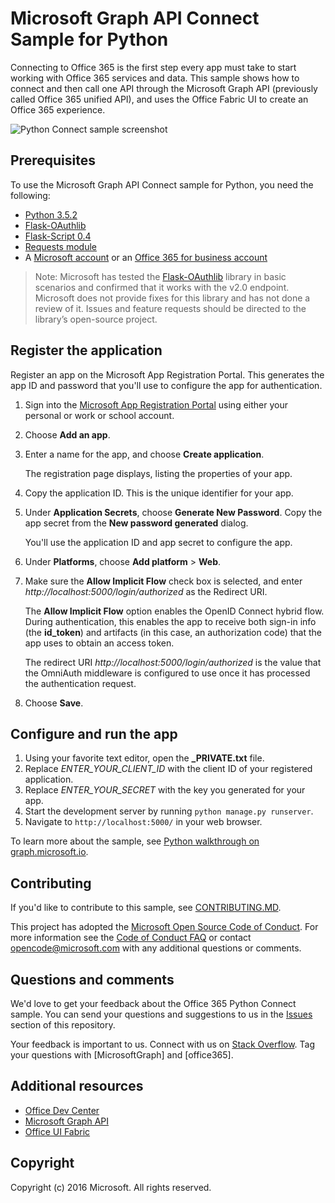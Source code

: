 # Microsoft Graph API Connect Sample for Python

Connecting to Office 365 is the first step every app must take to start working
with Office 365 services and data. This sample shows how to connect and then
call one API through the Microsoft Graph API (previously called Office 365
unified API), and uses the Office Fabric UI to create an Office 365 experience.

<img src="./README assets/screenshot.PNG" alt="Python Connect sample screenshot" />

## Prerequisites

To use the Microsoft Graph API Connect sample for Python, you need the following:
* [Python 3.5.2](https://www.python.org/downloads/)
* [Flask-OAuthlib](https://github.com/lepture/flask-oauthlib)
* [Flask-Script 0.4](http://flask-script.readthedocs.io/en/latest/)
* [Requests module](http://docs.python-requests.org/en/latest/)
* A [Microsoft account](https://www.outlook.com/) or an [Office 365 for business account](https://msdn.microsoft.com/en-us/office/office365/howto/setup-development-environment#bk_Office365Account)

> Note: Microsoft has tested the [Flask-OAuthlib](https://github.com/lepture/flask-oauthlib) library in basic scenarios and confirmed that it works with the v2.0 endpoint. Microsoft does not provide fixes for this library and has not done a review of it. Issues and feature requests should be directed to the library’s open-source project.

## Register the application

Register an app on the Microsoft App Registration Portal. This generates the app ID and password that you'll use to configure the app for authentication.

1. Sign into the [Microsoft App Registration Portal](https://apps.dev.microsoft.com/) using either your personal or work or school account.

2. Choose **Add an app**.

3. Enter a name for the app, and choose **Create application**.

	The registration page displays, listing the properties of your app.

4. Copy the application ID. This is the unique identifier for your app.

5. Under **Application Secrets**, choose **Generate New Password**. Copy the app secret from the **New password generated** dialog.

	You'll use the application ID and app secret to configure the app.

6. Under **Platforms**, choose **Add platform** > **Web**.

7. Make sure the **Allow Implicit Flow** check box is selected, and enter *http://localhost:5000/login/authorized* as the Redirect URI.

	The **Allow Implicit Flow** option enables the OpenID Connect hybrid flow. During authentication, this enables the app to receive both sign-in info (the **id_token**) and artifacts (in this case, an authorization code) that the app uses to obtain an access token.

	The redirect URI *http://localhost:5000/login/authorized* is the value that the OmniAuth middleware is configured to use once it has processed the authentication request.

8. Choose **Save**.

## Configure and run the app

1. Using your favorite text editor, open the **_PRIVATE.txt** file.
2. Replace *ENTER_YOUR_CLIENT_ID* with the client ID of your registered application.
3. Replace *ENTER_YOUR_SECRET* with the key you generated for your app.
4. Start the development server by running ```python manage.py runserver```.
5. Navigate to ```http://localhost:5000/``` in your web browser.

To learn more about the sample, see [Python walkthrough on graph.microsoft.io](http://graph.microsoft.io/docs/platform/python).

<a name="contributing"></a>
## Contributing ##

If you'd like to contribute to this sample, see [CONTRIBUTING.MD](/CONTRIBUTING.md).

This project has adopted the [Microsoft Open Source Code of Conduct](https://opensource.microsoft.com/codeofconduct/). For more information see the [Code of Conduct FAQ](https://opensource.microsoft.com/codeofconduct/faq/) or contact [opencode@microsoft.com](mailto:opencode@microsoft.com) with any additional questions or comments.  

## Questions and comments

We'd love to get your feedback about the Office 365 Python Connect sample. You can send your questions and suggestions to us in the [Issues](https://github.com/OfficeDev/O365-Python-Microsoft-Graph-Connect/issues) section of this repository.

Your feedback is important to us. Connect with us on [Stack Overflow](http://stackoverflow.com/questions/tagged/office365+or+microsoftgraph). Tag your questions with [MicrosoftGraph] and [office365].
  
## Additional resources

* [Office Dev Center](http://dev.office.com/)
* [Microsoft Graph API](http://graph.microsoft.io)
* [Office UI Fabric](http://dev.office.com/fabric)

## Copyright
Copyright (c) 2016 Microsoft. All rights reserved.
